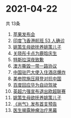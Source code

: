 # 2021-04-22
  共 13条

  <!-- BEGIN -->
  <!-- 最后更新时间:Thu Apr 22 2021 05:19:01 GMT+0000 (Coordinated Universal Time) -->
  1. [苹果发布会](https://www.zhihu.com/search?q=苹果新品发布会)
1. [印度飞香港航班 53 人确诊](https://www.zhihu.com/search?q=印度疫情)
1. [姚策生母欲抚养姚策儿子](https://www.zhihu.com/search?q=姚策)
1. [关晓彤卡点为鹿晗庆生](https://www.zhihu.com/search?q=鹿晗关晓彤)
1. [特斯拉深夜致歉](https://www.zhihu.com/search?q=特斯拉道歉)
1. [澳方撕毁一带一路协议](https://www.zhihu.com/search?q=澳大利亚撕毁一带一路)
1. [中国驻巴大使入住酒店爆炸](https://www.zhihu.com/search?q=巴基斯坦)
1. [美参院施压拜登对抗中国](https://www.zhihu.com/search?q=拜登)
1. [百度回应华为自动驾驶](https://www.zhihu.com/search?q=华为自动驾驶)
1. [英超六强宣布退出欧超联赛](https://www.zhihu.com/search?q=欧超联赛)
1. [姚策生母欲抚养姚策儿子](https://www.zhihu.com/search?q=错换人生28年)
1. [《尚气》发布首支预告](https://www.zhihu.com/search?q=尚气)
1. [医生揭露肿瘤治疗黑幕](https://www.zhihu.com/search?q=张煜医生)
  <!-- END -->
  
